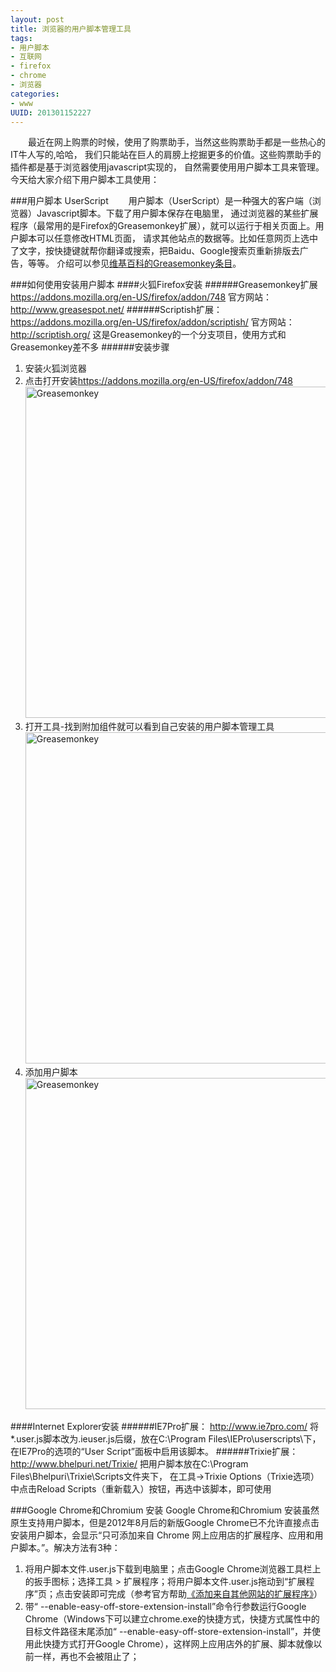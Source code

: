 ```yaml
--- 
layout: post
title: 浏览器的用户脚本管理工具
tags: 
- 用户脚本
- 互联网
- firefox
- chrome
- 浏览器
categories:
- www
UUID: 201301152227
---
```


 　　最近在网上购票的时候，使用了购票助手，当然这些购票助手都是一些热心的IT牛人写的,哈哈，
我们只能站在巨人的肩膀上挖掘更多的价值。这些购票助手的插件都是基于浏览器使用javascript实现的，
自然需要使用用户脚本工具来管理。今天给大家介绍下用户脚本工具使用：

###用户脚本 UserScript
 　　用户脚本（UserScript）是一种强大的客户端（浏览器）Javascript脚本。下载了用户脚本保存在电脑里，
通过浏览器的某些扩展程序（最常用的是Firefox的Greasemonkey扩展），就可以运行于相关页面上。用户脚本可以任意修改HTML页面，
请求其他站点的数据等。比如任意网页上选中了文字，按快捷键就帮你翻译或搜索，把Baidu、Google搜索页重新排版去广告，等等。
介绍可以参见<a href="http://zh.wikipedia.org/wiki/Greasemonkey" target="_bank">维基百科的Greasemonkey条目</a>。

###如何使用安装用户脚本
####火狐Firefox安装
######Greasemonkey扩展<br>
<a href="https://addons.mozilla.org/en-US/firefox/addon/748" alt="Greasemonkey" target="_bank">https://addons.mozilla.org/en-US/firefox/addon/748</a>
官方网站：
<a href="http://www.greasespot.net/" target="_bank">http://www.greasespot.net/</a>
######Scriptish扩展：
<a href="https://addons.mozilla.org/en-US/firefox/addon/scriptish/" alt="scriptish" target="_bank">https://addons.mozilla.org/en-US/firefox/addon/scriptish/</a>
官方网站：<br>
<a href="http://scriptish.org/" alt="scriptish" target="_bank">http://scriptish.org/</a>
这是Greasemonkey的一个分支项目，使用方式和Greasemonkey差不多
######安装步骤
<ol>
<li>安装火狐浏览器</li>
<li>
点击打开安装<a href="https://addons.mozilla.org/en-US/firefox/addon/748" alt="Greasemonkey" target="_bank">https://addons.mozilla.org/en-US/firefox/addon/748</a>
<img src="http://demi-panda.com/media/pub/web/Greasemonkey.jpg" width="530px"  alt="Greasemonkey" ></img>
</li>

<li>
打开工具-找到附加组件就可以看到自己安装的用户脚本管理工具
<img src="http://demi-panda.com/media/pub/web/userscript.jpg" width="530px"  alt="Greasemonkey" ></img>
</li>
<li>
添加用户脚本
<img src="http://demi-panda.com/media/pub/web/add-userscript.jpg" width="530px"  alt="Greasemonkey" ></img>
</li>
</ol>



####Internet Explorer安装
######IE7Pro扩展：
<a href="http://www.ie7pro.com/" alt="" target="_bank">http://www.ie7pro.com/</a>
将*.user.js脚本改为.ieuser.js后缀，放在C:\Program Files\IEPro\userscripts\下，<br>
在IE7Pro的选项的“User Script”面板中启用该脚本。
######Trixie扩展：
<a href="http://www.bhelpuri.net/Trixie/" alt="trixie" target="_bank">http://www.bhelpuri.net/Trixie/</a>
把用户脚本放在C:\Program Files\Bhelpuri\Trixie\Scripts文件夹下，
在工具->Trixie Options（Trixie选项）中点击Reload Scripts（重新载入）按钮，再选中该脚本，即可使用

###Google Chrome和Chromium 安装
Google Chrome和Chromium 安装虽然原生支持用户脚本，但是2012年8月后的新版Google Chrome已不允许直接点击安装用户脚本，会显示“只可添加来自 Chrome 网上应用店的扩展程序、应用和用户脚本。”。解决方法有3种：
<ol>
<li>
将用户脚本文件.user.js下载到电脑里；点击Google Chrome浏览器工具栏上的扳手图标；选择工具 > 扩展程序；将用户脚本文件.user.js拖动到“扩展程序”页；点击安装即可完成（参考官方帮助<a href="http://support.google.com/chrome_webstore/bin/answer.py?hl=zh-Hans&hlrm=en&p=crx_warning&answer=2664769" target="_bank">《添加来自其他网站的扩展程序》</a>）
</li>
<li>
带“ --enable-easy-off-store-extension-install”命令行参数运行Google Chrome（Windows下可以建立chrome.exe的快捷方式，快捷方式属性中的目标文件路径末尾添加“ --enable-easy-off-store-extension-install”，并使用此快捷方式打开Google Chrome），这样网上应用店外的扩展、脚本就像以前一样，再也不会被阻止了；
</li>
</ol>

